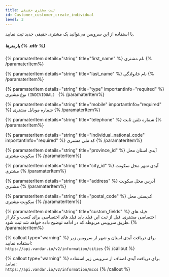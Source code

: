 ```yaml
---
title: ثبت مشتری حقیقی 
id: Customer_customer_create_individual
level: 3
---
```


با استفاده از این سرویس می‌توانید یک مشتری حقیقی جدید ثبت نمایید.

##### پارمترها {% .attr %}

 {% paramaterItem details="string" title="first_name"  %}
   نام مشتری
  {% /paramaterItem%}

 {% paramaterItem details="string" title="last_name" %}
    نام خانوادگی
  {% /paramaterItem%}

 {% paramaterItem details="string" title="type" importantInfo="required" %}
  نوع مشتری `(INDIVIDUAL) `
  {% /paramaterItem%}

 {% paramaterItem details="string" title="mobile" importantInfo="required"  %}
 شماره موبایل مشتری
  {% /paramaterItem%}

 {% paramaterItem details="string" title="telephone" %}
 شماره تلفن ثابت
  {% /paramaterItem%}

 {% paramaterItem details="string" title="individual_national_code" importantInfo="required" %}
  کد ملی مشتری 
  {% /paramaterItem%}

 {% paramaterItem details="string" title="province_id" %}
 آیدی استان محل سکونت مشتری
  {% /paramaterItem%}

 {% paramaterItem details="string" title="city_id" %}
 آیدی شهر محل سکونت مشتری
  {% /paramaterItem%}

 {% paramaterItem details="string" title="address" %}
 آدرس محل سکونت مشتری
  {% /paramaterItem%}
  
 {% paramaterItem details="string" title="postal_code" %}
 کدپستی محل سکونت مشتری
  {% /paramaterItem%}
  
 {% paramaterItem details="string" title="custom_fields" %}
 فیلد های اختصاصی مشتری. قبل از ثبت این فیلد باید فیلد های اختصاصی برای کسب و کار از طریق سرویس مربوطه که در ادامه توضیح داده خواهد شد ثبت شود.
  {% /paramaterItem%}
  


{% callout type="warning" %}
برای دریافت آیدی استان و شهر از سرویس زیر استفاده نمایید:\
`https://api.vandar.io/v2/information/cities`
{% /callout %}

{% callout type="warning" %}
برای دریافت آیدی اصناف از سرویس زیر استفاده نمایید:\
`https://api.vandar.io/v2/information/mccs`
{% /callout %}
